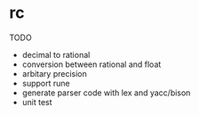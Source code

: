 # rc

TODO
- decimal to rational
- conversion between rational and float
- arbitary precision
- support rune
- generate parser code with lex and yacc/bison
- unit test
